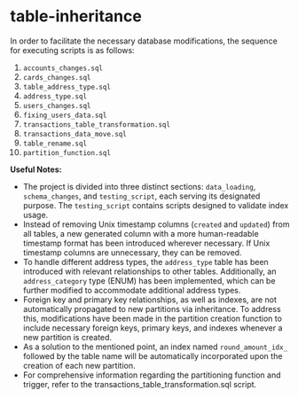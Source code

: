 # table-inheritance

In order to facilitate the necessary database modifications, the sequence for executing scripts is as follows:

1. `accounts_changes.sql`
2. `cards_changes.sql`
3. `table_address_type.sql`
4. `address_type.sql`
5. `users_changes.sql`
6. `fixing_users_data.sql`
7. `transactions_table_transformation.sql`
8. `transactions_data_move.sql`
9. `table_rename.sql`
10. `partition_function.sql`

**Useful Notes:**
- The project is divided into three distinct sections: `data_loading`, `schema_changes`, and `testing_script`, each serving its designated purpose. The `testing_script` contains scripts designed to validate index usage.
- Instead of removing Unix timestamp columns (`created` and `updated`) from all tables, a new generated column with a more human-readable timestamp format has been introduced wherever necessary. If Unix timestamp columns are unnecessary, they can be removed.
- To handle different address types, the `address_type` table has been introduced with relevant relationships to other tables. Additionally, an `address_category` type (ENUM) has been implemented, which can be further modified to accommodate additional address types.
- Foreign key and primary key relationships, as well as indexes, are not automatically propagated to new partitions via inheritance. To address this, modifications have been made in the partition creation function to include necessary foreign keys, primary keys, and indexes whenever a new partition is created.
- As a solution to the mentioned point, an index named `round_amount_idx_` followed by the table name will be automatically incorporated upon the creation of each new partition.
- For comprehensive information regarding the partitioning function and trigger, refer to the transactions_table_transformation.sql script.
